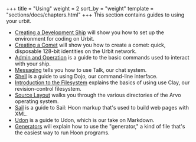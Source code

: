 +++
title = "Using"
weight = 2
sort_by = "weight"
template = "sections/docs/chapters.html"
+++
This section contains guides to using your urbit.

- [Creating a Development Ship](creating-a-development-ship) will show you how to set up the environment for coding on Urbit.
- [Creating a Comet](creating-a-comet) will show you how to create a comet: quick, disposable 128-bit identities on the Urbit network.
- [Admin and Operation](admin) is a guide to the basic commands used to interact with your ship.
- [Messaging](messaging) tells you how to use Talk, our chat system.
- [Shell](shell) is a guide to using Dojo, our command-line interface.
- [Introduction to the Filesystem](filesystem) explains the basics of using use Clay, our revision-control filesystem.
- [Source Layout](layout) walks you through the various directories of the Arvo operating system.
- [Sail](sail) is a guide to Sail: Hoon markup that's used to build web pages with XML.
- [Udon](udon) is a guide to Udon, which is our take on Markdown.
- [Generators](generators) will explain how to use the "generator," a kind of file that's the easiest way to run Hoon programs.
